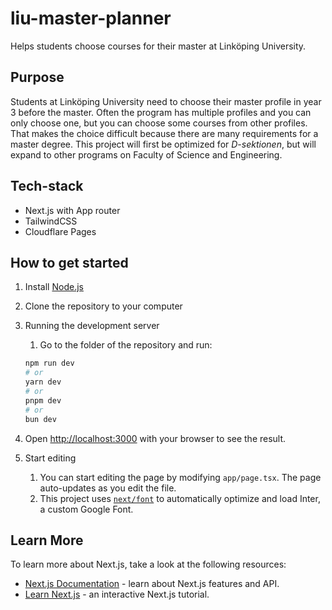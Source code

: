 # liu-master-planner

Helps students choose courses for their master at Linköping University.

## Purpose

Students at Linköping University need to choose their master profile in year 3 before the master.
Often the program has multiple profiles and you can only choose one, but you can choose some courses from other profiles.
That makes the choice difficult because there are many requirements for a master degree.
This project will first be optimized for *D-sektionen*, but will expand to other programs on Faculty of Science and Engineering.

## Tech-stack

- Next.js with App router
- TailwindCSS
- Cloudflare Pages

## How to get started

1. Install [Node.js](https://nodejs.org/en/download/)
2. Clone the repository to your computer
3. Running the development server
   1. Go to the folder of the repository and run:

    ```bash
    npm run dev
    # or
    yarn dev
    # or
    pnpm dev
    # or
    bun dev
    ```

4. Open [http://localhost:3000](http://localhost:3000) with your browser to see the result.
5. Start editing
   1. You can start editing the page by modifying `app/page.tsx`. The page auto-updates as you edit the file.
   2. This project uses [`next/font`](https://nextjs.org/docs/basic-features/font-optimization) to automatically optimize and load Inter, a custom Google Font.

## Learn More

To learn more about Next.js, take a look at the following resources:

- [Next.js Documentation](https://nextjs.org/docs) - learn about Next.js features and API.
- [Learn Next.js](https://nextjs.org/learn) - an interactive Next.js tutorial.
